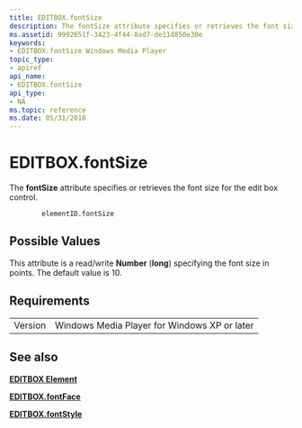 ```yaml
---
title: EDITBOX.fontSize
description: The fontSize attribute specifies or retrieves the font size for the edit box control.
ms.assetid: 9992651f-3423-4f44-8ad7-de11d850e30e
keywords:
- EDITBOX.fontSize Windows Media Player
topic_type:
- apiref
api_name:
- EDITBOX.fontSize
api_type:
- NA
ms.topic: reference
ms.date: 05/31/2018
---
```


# EDITBOX.fontSize

The **fontSize** attribute specifies or retrieves the font size for the edit box control.

``` syntax
        elementID.fontSize
```

## Possible Values

This attribute is a read/write **Number** (**long**) specifying the font size in points. The default value is 10.

## Requirements



|                    |                                                         |
|--------------------|---------------------------------------------------------|
| Version<br/> | Windows Media Player for Windows XP or later<br/> |



## See also

<dl> <dt>

[**EDITBOX Element**](editbox-element.md)
</dt> <dt>

[**EDITBOX.fontFace**](editbox-fontface.md)
</dt> <dt>

[**EDITBOX.fontStyle**](editbox-fontstyle.md)
</dt> </dl>

 

 





